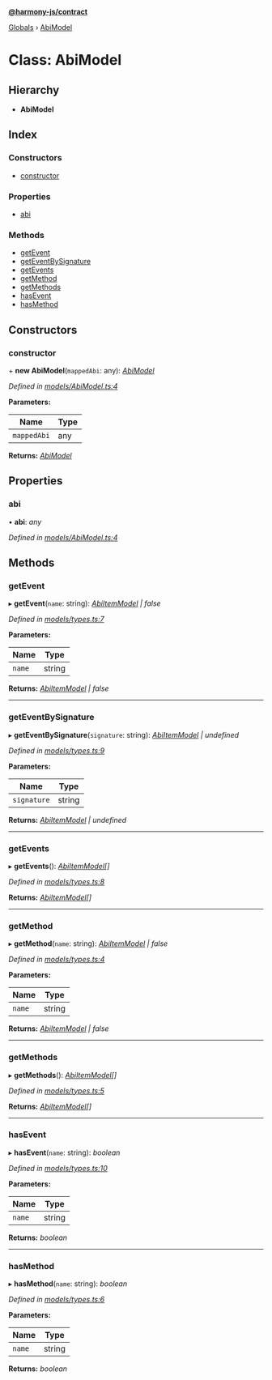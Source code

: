 **[@harmony-js/contract](../README.md)**

[Globals](../README.md) › [AbiModel](abimodel.md)

# Class: AbiModel

## Hierarchy

* **AbiModel**

## Index

### Constructors

* [constructor](abimodel.md#constructor)

### Properties

* [abi](abimodel.md#abi)

### Methods

* [getEvent](abimodel.md#getevent)
* [getEventBySignature](abimodel.md#geteventbysignature)
* [getEvents](abimodel.md#getevents)
* [getMethod](abimodel.md#getmethod)
* [getMethods](abimodel.md#getmethods)
* [hasEvent](abimodel.md#hasevent)
* [hasMethod](abimodel.md#hasmethod)

## Constructors

###  constructor

\+ **new AbiModel**(`mappedAbi`: any): *[AbiModel](abimodel.md)*

*Defined in [models/AbiModel.ts:4](https://github.com/FireStack-Lab/Harmony-sdk-core/blob/d840c02/packages/harmony-contract/src/models/AbiModel.ts#L4)*

**Parameters:**

Name | Type |
------ | ------ |
`mappedAbi` | any |

**Returns:** *[AbiModel](abimodel.md)*

## Properties

###  abi

• **abi**: *any*

*Defined in [models/AbiModel.ts:4](https://github.com/FireStack-Lab/Harmony-sdk-core/blob/d840c02/packages/harmony-contract/src/models/AbiModel.ts#L4)*

## Methods

###  getEvent

▸ **getEvent**(`name`: string): *[AbiItemModel](../interfaces/abiitemmodel.md) | false*

*Defined in [models/types.ts:7](https://github.com/FireStack-Lab/Harmony-sdk-core/blob/d840c02/packages/harmony-contract/src/models/types.ts#L7)*

**Parameters:**

Name | Type |
------ | ------ |
`name` | string |

**Returns:** *[AbiItemModel](../interfaces/abiitemmodel.md) | false*

___

###  getEventBySignature

▸ **getEventBySignature**(`signature`: string): *[AbiItemModel](../interfaces/abiitemmodel.md) | undefined*

*Defined in [models/types.ts:9](https://github.com/FireStack-Lab/Harmony-sdk-core/blob/d840c02/packages/harmony-contract/src/models/types.ts#L9)*

**Parameters:**

Name | Type |
------ | ------ |
`signature` | string |

**Returns:** *[AbiItemModel](../interfaces/abiitemmodel.md) | undefined*

___

###  getEvents

▸ **getEvents**(): *[AbiItemModel](../interfaces/abiitemmodel.md)[]*

*Defined in [models/types.ts:8](https://github.com/FireStack-Lab/Harmony-sdk-core/blob/d840c02/packages/harmony-contract/src/models/types.ts#L8)*

**Returns:** *[AbiItemModel](../interfaces/abiitemmodel.md)[]*

___

###  getMethod

▸ **getMethod**(`name`: string): *[AbiItemModel](../interfaces/abiitemmodel.md) | false*

*Defined in [models/types.ts:4](https://github.com/FireStack-Lab/Harmony-sdk-core/blob/d840c02/packages/harmony-contract/src/models/types.ts#L4)*

**Parameters:**

Name | Type |
------ | ------ |
`name` | string |

**Returns:** *[AbiItemModel](../interfaces/abiitemmodel.md) | false*

___

###  getMethods

▸ **getMethods**(): *[AbiItemModel](../interfaces/abiitemmodel.md)[]*

*Defined in [models/types.ts:5](https://github.com/FireStack-Lab/Harmony-sdk-core/blob/d840c02/packages/harmony-contract/src/models/types.ts#L5)*

**Returns:** *[AbiItemModel](../interfaces/abiitemmodel.md)[]*

___

###  hasEvent

▸ **hasEvent**(`name`: string): *boolean*

*Defined in [models/types.ts:10](https://github.com/FireStack-Lab/Harmony-sdk-core/blob/d840c02/packages/harmony-contract/src/models/types.ts#L10)*

**Parameters:**

Name | Type |
------ | ------ |
`name` | string |

**Returns:** *boolean*

___

###  hasMethod

▸ **hasMethod**(`name`: string): *boolean*

*Defined in [models/types.ts:6](https://github.com/FireStack-Lab/Harmony-sdk-core/blob/d840c02/packages/harmony-contract/src/models/types.ts#L6)*

**Parameters:**

Name | Type |
------ | ------ |
`name` | string |

**Returns:** *boolean*